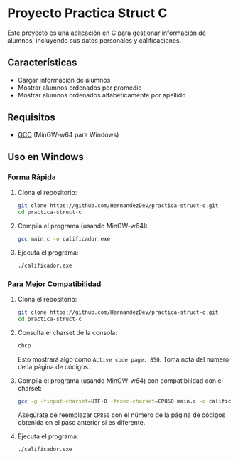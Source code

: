 # Proyecto Practica Struct C

Este proyecto es una aplicación en C para gestionar información de alumnos, incluyendo sus datos personales y calificaciones.

## Características

- Cargar información de alumnos
- Mostrar alumnos ordenados por promedio
- Mostrar alumnos ordenados alfabéticamente por apellido

## Requisitos

- [GCC](https://gcc.gnu.org/) (MinGW-w64 para Windows)

## Uso en Windows

### Forma Rápida

1. Clona el repositorio:
    ```bash
    git clone https://github.com/HernandezDev/practica-struct-c.git
    cd practica-struct-c
    ```

2. Compila el programa (usando MinGW-w64):
    ```bash
    gcc main.c -o calificador.exe
    ```

3. Ejecuta el programa:
    ```bash
    ./calificador.exe
    ```

### Para Mejor Compatibilidad

1. Clona el repositorio:
    ```bash
    git clone https://github.com/HernandezDev/practica-struct-c.git
    cd practica-struct-c
    ```

2. Consulta el charset de la consola:
    ```bash
    chcp
    ```
    Esto mostrará algo como `Active code page: 850`. Toma nota del número de la página de códigos.

3. Compila el programa (usando MinGW-w64) con compatibilidad con el charset:
    ```bash
    gcc -g -finput-charset=UTF-8 -fexec-charset=CP850 main.c -o calificador.exe
    ```
    Asegúrate de reemplazar `CP850` con el número de la página de códigos obtenida en el paso anterior si es diferente.

4. Ejecuta el programa:
    ```bash
    ./calificador.exe
    ```